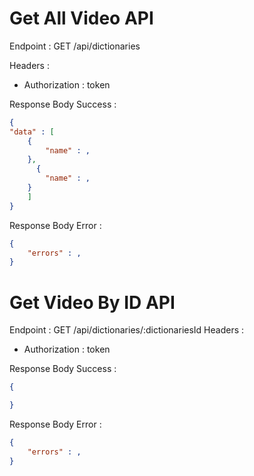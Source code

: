 # Get All Video API

Endpoint : GET /api/dictionaries

Headers :
- Authorization : token

Response Body Success :

```json
{
"data" : [
    {
        "name" : ,
    },
      {
        "name" : ,
    }
    ]
}
```

Response Body Error :

```json
{
    "errors" : ,
}
```

# Get Video By ID API

Endpoint : GET /api/dictionaries/:dictionariesId
Headers :
- Authorization : token
  
Response Body Success :

```json
{

}
```

Response Body Error :

```json
{
    "errors" : ,
}
```